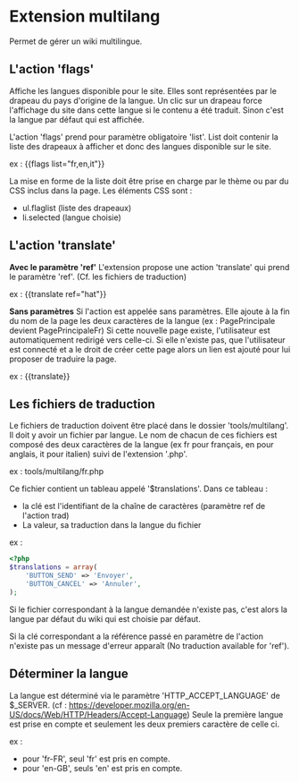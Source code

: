 Extension multilang
====================

Permet de gérer un wiki multilingue.

L'action 'flags'
----------------

Affiche les langues disponible pour le site. Elles sont représentées par le
drapeau du pays d'origine de la langue. Un clic sur un drapeau force
l'affichage du site dans cette langue si le contenu a été traduit. Sinon c'est la
langue par défaut qui est affichée.

L'action 'flags' prend pour paramètre obligatoire 'list'. List doit contenir la
liste des drapeaux à afficher et donc des langues disponible sur le site.

ex : {{flags list="fr,en,it"}}

La mise en forme de la liste doit être prise en charge par le thème ou par du
CSS inclus dans la page.
Les éléments CSS sont :
 - ul.flaglist (liste des  drapeaux)
 - li.selected (langue choisie)


L'action 'translate'
--------------------

**Avec le paramètre 'ref'**
L'extension propose une action 'translate' qui prend le paramètre 'ref'. (Cf. les fichiers de traduction)

ex : {{translate ref="hat"}}

**Sans paramètres**
Si l'action est appelée sans paramètres. Elle ajoute à la fin du nom de la page
les deux caractères de la langue (ex : PagePrincipale devient PagePrincipaleFr)
Si cette nouvelle page existe, l'utilisateur est automatiquement redirigé vers
celle-ci. Si elle n'existe pas, que l'utilisateur est connecté et a le droit de
créer cette page alors un lien est ajouté pour lui proposer de traduire la
page.

ex : {{translate}}


Les fichiers de traduction
--------------------------

Le fichiers de traduction doivent être placé dans le dossier 'tools/multilang'.
Il doit y avoir un fichier par langue. Le nom de chacun de ces fichiers est 
composé des deux caractères de la langue (ex fr pour français, en pour anglais, 
it pour italien) suivi de l'extension '.php'.

ex : tools/multilang/fr.php

Ce fichier contient un tableau appelé '$translations'. Dans ce tableau :
 - la clé est l'identifiant de la chaîne de caractères (paramètre ref de
    l'action trad)
 - La valeur, sa traduction dans la langue du fichier

ex : 
```php
<?php
$translations = array(
    'BUTTON_SEND' => 'Envoyer',
    'BUTTON_CANCEL' => 'Annuler',
);
```
Si le fichier correspondant à la langue demandée n'existe pas, c'est alors
la langue par défaut du wiki qui est choisie par défaut.

Si la clé correspondant a la référence passé en paramètre de l'action n'existe
pas un message d'erreur apparaît (No traduction available for 'ref').

Déterminer la langue
-------------------

La langue est déterminé via le paramètre 'HTTP_ACCEPT_LANGUAGE' de $_SERVER.
(cf : https://developer.mozilla.org/en-US/docs/Web/HTTP/Headers/Accept-Language)
Seule la première langue est prise en compte et seulement les deux premiers
caractère de celle ci.

ex :
 - pour 'fr-FR', seul 'fr' est pris en compte.
 - pour 'en-GB', seuls 'en' est pris en compte.
